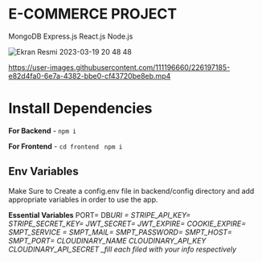 # E-COMMERCE PROJECT
  
  MongoDB
  Express.js
  React.js
  Node.js
  
  

![Ekran Resmi 2023-03-19 20 48 48](https://user-images.githubusercontent.com/111196660/226196958-4d9f24d5-13ae-4c33-8958-cdce8f72881d.png)


https://user-images.githubusercontent.com/111196660/226197185-e82d4fa0-6e7a-4382-bbe0-cf43720be8eb.mp4



# Install Dependencies

**For Backend** - `npm i`

**For Frontend** - `cd frontend` ` npm i`

## Env Variables

Make Sure to Create a config.env file in backend/config directory and add appropriate variables in order to use the app.

**Essential Variables**
PORT=
DB*URI =
STRIPE_API_KEY=
STRIPE_SECRET_KEY=
JWT_SECRET=
JWT_EXPIRE=
COOKIE_EXPIRE=
SMPT_SERVICE =
SMPT_MAIL=
SMPT_PASSWORD=
SMPT_HOST=
SMPT_PORT=
CLOUDINARY_NAME
CLOUDINARY_API_KEY
CLOUDINARY_API_SECRET
\_fill each filed with your info respectively*
